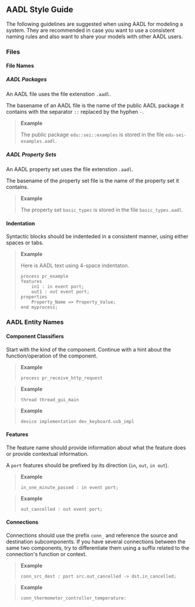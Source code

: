 ## <span id="style">AADL Style Guide</span>

The following guidelines are suggested when using AADL for modeling a system.  They are recommended in case you want to use a consistent naming rules and also want to share your models with other AADL users.



### Files

#### File Names

##### AADL Packages

An AADL file uses the file extenstion `.aadl`.

The basename of an AADL file is the name of the public AADL package it contains with the separator `::` replaced by the hyphen `-`.

> **Example**
>
> The public package `edu::sei::examples` is stored in the file `edu-sei-examples.aadl`.



##### AADL Property Sets

An AADL property set uses the file extenstion `.aadl`.

The basename of the property set file is the name of the property set it contains.

> **Example**
>
> The property set `basic_types` is stored in the file `basic_types.aadl`.



#### Indentation

Syntactic blocks should be indenteded in a consistent manner, using either spaces or tabs.

> **Example**
>
> Here is AADL text using 4-space indentaton.
>
>     process pr_example
>     features
>         in1 : in event port;
>         out1 : out event port;
>     properties
>         Property_Name => Property_Value;
>     end myprocess;



### AADL Entity Names

#### Component Classifiers

Start with the kind of the component.  Continue with a hint about the function/operation of the component.

> **Example**
>
>     process pr_receive_http_request

> **Example**
>
>     thread thread_gui_main

> **Example**
>
>     device implementation dev_keyboard.usb_impl



#### Features

The feature name should provide information about what the feature does or provide contextual information.

A `port` features should be prefixed by its direction (`in`, `out`, `in out`).

> **Example**
>
>     in_one_minute_passed : in event port;

> **Example**
>
>     out_cancelled : out event port;



#### Connections

Connections should use the prefix `conn_` and reference the source and destination subcomponents.  If you have several connections between the same two components, try to differentiate them using a suffix related to the connection's function or context.

> **Example**
>
>     conn_src_dest : port src.out_cancelled -> dst.in_cancelled;

> **Example**
>
>     conn_thermometer_controller_temperature: 
